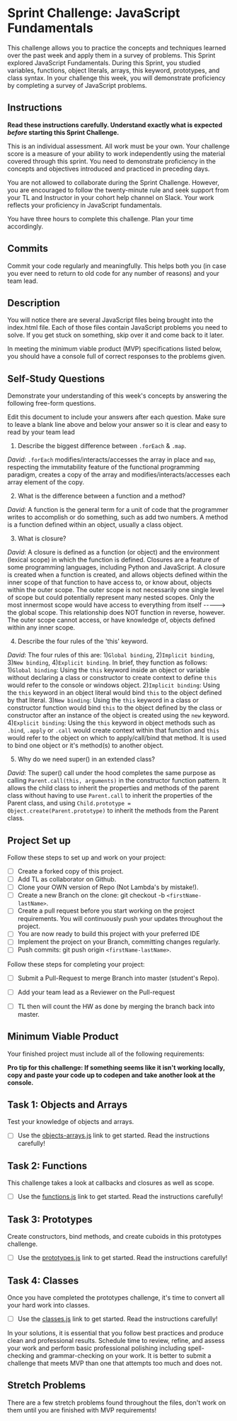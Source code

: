 # Sprint Challenge: JavaScript Fundamentals

This challenge allows you to practice the concepts and techniques learned over the past week and apply them in a survey of problems. This Sprint explored JavaScript Fundamentals. During this Sprint, you studied variables, functions, object literals, arrays, this keyword, prototypes, and class syntax. In your challenge this week, you will demonstrate proficiency by completing a survey of JavaScript problems.

## Instructions

**Read these instructions carefully. Understand exactly what is expected _before_ starting this Sprint Challenge.**

This is an individual assessment. All work must be your own. Your challenge score is a measure of your ability to work independently using the material covered through this sprint. You need to demonstrate proficiency in the concepts and objectives introduced and practiced in preceding days.

You are not allowed to collaborate during the Sprint Challenge. However, you are encouraged to follow the twenty-minute rule and seek support from your TL and Instructor in your cohort help channel on Slack. Your work reflects your proficiency in JavaScript fundamentals.

You have three hours to complete this challenge. Plan your time accordingly.

## Commits

Commit your code regularly and meaningfully. This helps both you (in case you ever need to return to old code for any number of reasons) and your team lead.

## Description

You will notice there are several JavaScript files being brought into the index.html file.  Each of those files contain JavaScript problems you need to solve.  If you get stuck on something, skip over it and come back to it later.

In meeting the minimum viable product (MVP) specifications listed below, you should have a console full of correct responses to the problems given.

## Self-Study Questions

Demonstrate your understanding of this week's concepts by answering the following free-form questions.

Edit this document to include your answers after each question. Make sure to leave a blank line above and below your answer so it is clear and easy to read by your team lead

1. Describe the biggest difference between `.forEach` & `.map`.

_David_: `.forEach` modifies/interacts/accesses the array in place and `map`, respecting the immutability feature of the functional programming paradigm, creates a copy of the array and modifies/interacts/accesses each array element of the copy.

2. What is the difference between a function and a method?

_David_: A function is the general term for a unit of code that the programmer writes to accomplish or do something, such as add two numbers. A method is a function defined within an object, usually a class object.

3. What is closure?

_David_: A closure is defined as a function (or object) and the environment (lexical scope) in which the function is defined. Closures are a feature of some programming languages, including Python and JavaScript. A closure is created when a function is created, and allows objects defined within the inner scope of that function to have access to, or know about, objects within the outer scope. The outer scope is not necessarily one single level of scope but could potentially represent many nested scopes. Only the most innermost scope would have access to everything from itself -----> the global scope. This relationship does NOT function in reverse, however. The outer scope cannot access, or have knowledge of, objects defined within any inner scope. 

4. Describe the four rules of the 'this' keyword.

_David_: The four rules of this are: 1)`Global binding`, 2)`Implicit binding`, 3)`New binding`, 4)`Explicit binding`. In brief, they function as follows:
          1)`Global binding`: Using the `this` keyword inside an object or variable without declaring a class or constructor to create context to define `this` would refer to the console or windows object.
          2)`Implicit binding`: Using the `this` keyword in an object literal would bind `this` to the object defined by that literal.
          3)`New binding`: Using the `this` keyword in a class or constructor function would bind `this` to the object defined by the class or constructor after an instance of the object is created using the `new` keyword.
          4)`Explicit binding`: Using the `this` keyword in object methods such as `.bind`, `.apply` or `.call` would create context within that function and `this` would refer to the object on which to apply/call/bind that method. It is used to bind one object or it's method(s) to another object.

5. Why do we need super() in an extended class?

_David_: The super() call under the hood completes the same purpose as calling `Parent.call(this, arguments)` in the constructor function pattern. It allows the child class to inherit the properties and methods of the parent class without having to use `Parent.call` to inherit the properties of the Parent class, and using `Child.prototype = Object.create(Parent.prototype)` to inherit the methods from the Parent class.

## Project Set up

Follow these steps to set up and work on your project:

- [ ] Create a forked copy of this project.
- [ ] Add TL as collaborator on Github.
- [ ] Clone your OWN version of Repo (Not Lambda's by mistake!).
- [ ] Create a new Branch on the clone: git checkout -b `<firstName-lastName>`.
- [ ] Create a pull request before you start working on the project requirements.  You will continuously push your updates throughout the project.
- [ ] You are now ready to build this project with your preferred IDE
- [ ] Implement the project on your Branch, committing changes regularly.
- [ ] Push commits: git push origin `<firstName-lastName>`.

Follow these steps for completing your project:

- [ ] Submit a Pull-Request to merge <firstName-lastName> Branch into master (student's  Repo).
- [ ] Add your team lead as a Reviewer on the Pull-request
- [ ] TL then will count the HW as done by  merging the branch back into master.


## Minimum Viable Product

Your finished project must include all of the following requirements:

**Pro tip for this challenge: If something seems like it isn't working locally, copy and paste your code up to codepen and take another look at the console.**

## Task 1: Objects and Arrays
Test your knowledge of objects and arrays. 
* [ ] Use the [objects-arrays.js](challenges/objects-arrays.js) link to get started.  Read the instructions carefully!

## Task 2: Functions
This challenge takes a look at callbacks and closures as well as scope. 
* [ ] Use the [functions.js](challenges/functions.js) link to get started. Read the instructions carefully!

## Task 3: Prototypes
Create constructors, bind methods, and create cuboids in this prototypes challenge.
* [ ] Use the [prototypes.js](challenges/prototypes.js) link to get started. Read the instructions carefully!

## Task 4: Classes
Once you have completed the prototypes challenge, it's time to convert all your hard work into classes.
* [ ] Use the [classes.js](challenges/classes.js) link to get started. Read the instructions carefully!

In your solutions, it is essential that you follow best practices and produce clean and professional results. Schedule time to review, refine, and assess your work and perform basic professional polishing including spell-checking and grammar-checking on your work. It is better to submit a challenge that meets MVP than one that attempts too much and does not.

## Stretch Problems

There are a few stretch problems found throughout the files, don't work on them until you are finished with MVP requirements!
